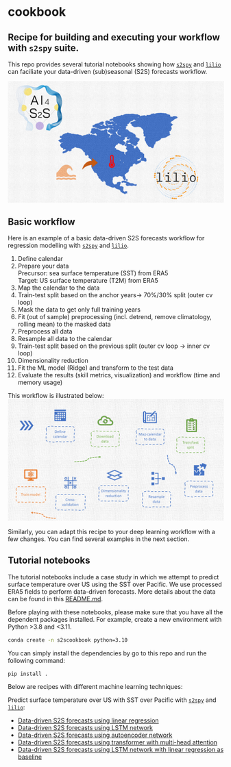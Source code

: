 # cookbook
## Recipe for building and executing your workflow with `s2spy` suite.
This repo provides several tutorial notebooks showing how [`s2spy`](https://github.com/AI4S2S/s2spy) and [`lilio`](https://github.com/AI4S2S/lilio) can faciliate your data-driven (sub)seasonal (S2S) forecasts workflow.

<img src="./assets/concept_test_case.png" alt="usecase" width="600"/>

## Basic workflow
Here is an example of a basic data-driven S2S forecasts workflow for regression modelling with [`s2spy`](https://github.com/AI4S2S/s2spy) and [`lilio`](https://github.com/AI4S2S/lilio).

1. Define calendar
2. Prepare your data <br>
Precursor: sea surface temperature (SST) from ERA5 <br>
Target: US surface temperature (T2M) from ERA5
3.	Map the calendar to the data
4.	Train-test split based on the anchor years-> 70%/30% split (outer cv loop)
5.	Mask the data to get only full training years
6.	Fit (out of sample) preprocessing (incl. detrend, remove climatology, rolling mean) to the masked data
7.	Preprocess all data
8.	Resample all data to the calendar
9.	Train-test split based on the previous split (outer cv loop -> inner cv loop)
10.	Dimensionality reduction
11.	Fit the ML model (Ridge) and transform to the test data
12.	Evaluate the results (skill metrics, visualization) and workflow (time and memory usage)

This workflow is illustrated below:
![workflow](./assets/regression.PNG)

Similarly, you can adapt this recipe to your deep learning workflow with a few changes. You can find several examples in the next section.

## Tutorial notebooks

The tutorial notebooks include a case study in which we attempt to predict surface temperature over US using the SST over Pacific. We use processed ERA5 fields to perform data-driven forecasts. More details about the data can be found in this [README.md](./data/README.md).

Before playing with these notebooks, please make sure that you have all the dependent packages installed. For example, create a new environment with Python >3.8 and <3.11. 
```sh
conda create -n s2scookbook python=3.10
```
You can simply install the dependencies by go to this repo and run the following command:
```sh
pip install .
```

Below are recipes with different machine learning techniques:

Predict surface temperature over US with SST over Pacific with [`s2spy`](https://github.com/AI4S2S/s2spy) and [`lilio`](https://github.com/AI4S2S/lilio):
- [Data-driven S2S forecasts using linear regression](./workflow/pred_temperature_ridge.ipynb)
- [Data-driven S2S forecasts using LSTM network](./workflow/pred_temperature_LSTM.ipynb)
- [Data-driven S2S forecasts using autoencoder network](./workflow/pred_temperature_autoencoder.ipynb)
- [Data-driven S2S forecasts using transformer with multi-head attention](./workflow/pred_temperature_transformer.ipynb)
- [Data-driven S2S forecasts using LSTM network with linear regression as baseline](./workflow/comp_pred_ridge_and_LSTM.ipynb)
